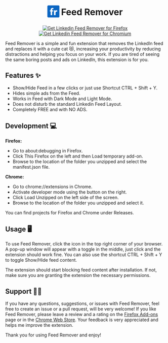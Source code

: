 <h1 align="center">
<sub>
<img src="https://github.com/0x676E/Feed-Remover/blob/main/icons/icon.png" height="38" width="38">
</sub>
Feed Remover
</h1>
<p align="center">
<a href="https://addons.mozilla.org/en-US/firefox/addon/feed-remover/"><img src="https://user-images.githubusercontent.com/585534/107280546-7b9b2a00-6a26-11eb-8f9f-f95932f4bfec.png" alt="Get Linkedin Feed Remover for Firefox"></a>
<a href="https://chromewebstore.google.com/detail/feed-remover/bcbfeemjndolfnbaphpafcdkdoompdjg"><img src="https://user-images.githubusercontent.com/585534/107280622-91a8ea80-6a26-11eb-8d07-77c548b28665.png" alt="Get Linkedin Feed Remover for Chromium"></a>
</p>

Feed Remover is a simple and fun extension that removes the LinkedIn feed and replaces it with a cute cat 😻, increasing your productivity by reducing distractions and helping you focus on your work.
If you are tired of seeing the same boring posts and ads on LinkedIn, this extension is for you.

## Features ✨
- Show/Hide Feed in a few clicks or just use Shortcut CTRL + Shift + Y.
- Hides simple ads from the Feed.
- Works in Feed with Dark Mode and Light Mode.
- Does not disturb the standard Linkedin Feed Layout.
- Completely FREE and with NO ADS.

## Development 💻
**Firefox:**
- Go to about:debugging in Firefox.
- Click This Firefox on the left and then Load temporary add-on.
- Browse to the location of the folder you unzipped and select the manifest.json file.

**Chrome:**
- Go to chrome://extensions in Chrome.
- Activate developer mode using the button on the right.
- Click Load Unzipped on the left side of the screen.
- Browse to the location of the folder you unzipped and select it.

You can find projects for Firefox and Chrome under Releases.

## Usage 🖥️
To use Feed Remover, click the icon in the top right corner of your browser. A pop-up window will appear with a toggle in the middle, just click and the extension should work fine.
You can also use the shortcut CTRL + Shift + Y to toggle Show/Hide feed content.

The extension should start blocking feed content after installation. If not, make sure you are granting the extension the necessary permissions.

## Support 🙋‍♂️
If you have any questions, suggestions, or issues with Feed Remover, feel free to create an issue or a pull request, will be very welcome!
If you like Feed Remover, please leave a review and a rating on the <a href="https://addons.mozilla.org/en-US/firefox/addon/feed-remover/">Firefox Add-ons</a> page or in the <a href="https://chromewebstore.google.com/detail/feed-remover/bcbfeemjndolfnbaphpafcdkdoompdjg">Chrome Web Store</a>. Your feedback is very appreciated and helps me improve the extension.

Thank you for using Feed Remover and enjoy!